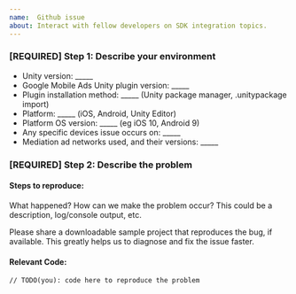 ```yaml
---
name:  Github issue
about: Interact with fellow developers on SDK integration topics.
---
```

<!-- DO NOT DELETE
validate_template=true
template_path=.github/ISSUE_TEMPLATE/bug_report.md
-->

### [REQUIRED] Step 1: Describe your environment

  * Unity version: _____
  * Google Mobile Ads Unity plugin version: _____
  * Plugin installation method: _____ (Unity package manager, .unitypackage import)
  * Platform: _____ (iOS, Android, Unity Editor)
  * Platform OS version: _____ (eg iOS 10, Android 9)
  * Any specific devices issue occurs on: _____
  * Mediation ad networks used, and their versions: _____

### [REQUIRED] Step 2: Describe the problem

#### Steps to reproduce:

What happened? How can we make the problem occur?
This could be a description, log/console output, etc.

Please share a downloadable sample project that reproduces the bug, if
available. This greatly helps us to diagnose and fix the issue faster.

#### Relevant Code:

```
// TODO(you): code here to reproduce the problem
```
